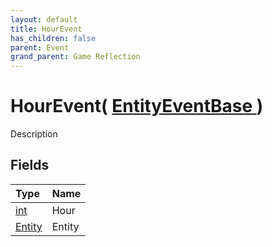 ```yaml
---
layout: default
title: HourEvent
has_children: false
parent: Event
grand_parent: Game Reflection
---
```

# HourEvent( [ EntityEventBase ](/riftbreaker-wiki/docs/game-reflection/events/entity_event_base/) )
Description 

## Fields

| Type | Name |
|:----------|:--------------|
| [int](/riftbreaker-wiki/docs/game-reflection/enums/int/) | Hour |
| [Entity](/riftbreaker-wiki/docs/game-reflection/classes/entity/) | Entity |

